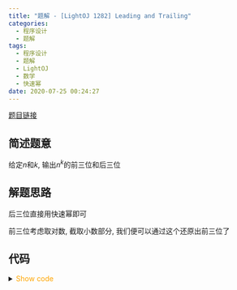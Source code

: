 ```yaml
---
title: "题解 - [LightOJ 1282] Leading and Trailing"
categories:
  - 程序设计
  - 题解
tags:
  - 程序设计
  - 题解
  - LightOJ
  - 数学
  - 快速幂
date: 2020-07-25 00:24:27
---
```


[题目链接](https://vjudge.net/problem/LightOJ-1282/origin)

<!-- more -->

## 简述题意

给定$n$和$k$, 输出$n^k$的前三位和后三位

## 解题思路

后三位直接用快速幂即可

前三位考虑取对数, 截取小数部分, 我们便可以通过这个还原出前三位了

## 代码

<details>
<summary><font color='orange'>Show code</font></summary>

{% icodeweb cpa title:LightOJ_1282 lang:cpp LightOJ/1282/0.cpp %}

</details>
